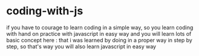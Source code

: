 # coding-with-js 
if you have to courage to learn coding in a simple way,
so you learn coding with hand on practice with javascript in easy way and 
you will learn lots of basic concept here : that i was learned by doing in a proper way in step by step,
so that's way you will  also learn javascript in easy way

